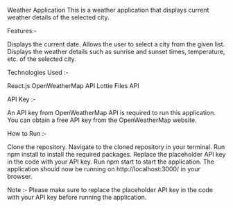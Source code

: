 Weather Application
This is a weather application that displays current weather details of the selected city.

Features:- 

Displays the current date.
Allows the user to select a city from the given list.
Displays the weather details such as sunrise and sunset times, temperature, etc. of the selected city.

Technologies Used :-

React.js
OpenWeatherMap API
Lottie Files API


API Key :-

An API key from OpenWeatherMap API is required to run this application. You can obtain a free API key from the OpenWeatherMap website.


How to Run :-

Clone the repository.
Navigate to the cloned repository in your terminal.
Run npm install to install the required packages.
Replace the placeholder API key in the code with your API key.
Run npm start to start the application.
The application should now be running on http://localhost:3000/ in your browser.


Note :-
Please make sure to replace the placeholder API key in the code with your API key before running the application.
